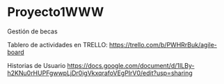 # Proyecto1WWW
 Gestión de becas
 
Tablero de actividades en TRELLO:
https://trello.com/b/PWHRrBuk/agile-board

Historias de Usuario
https://docs.google.com/document/d/1ILBy-h2KNu0rHUPFgwwpLjDr0igVkxqrafoVEgPIrV0/edit?usp=sharing
